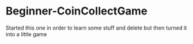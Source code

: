 # Beginner-CoinCollectGame
Started this one in order to learn some stuff and delete but then turned it into a little game
